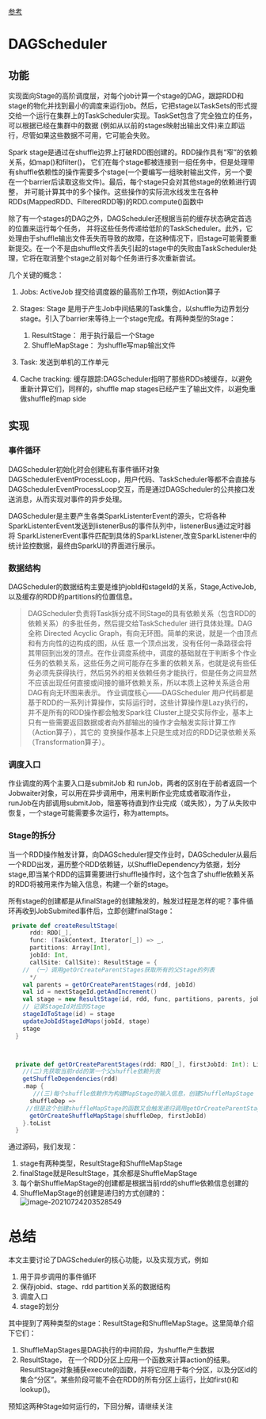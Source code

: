 [参考](https://waltyou.github.io/Mastering-Apache-Spark-Core-7-Services-DAGScheduler/)

# DAGScheduler

## 功能

实现面向Stage的高阶调度层，对每个job计算一个stage的DAG，跟踪RDD和stage的物化并找到最小的调度来运行job。然后，它把stage以TaskSets的形式提交给一个运行在集群上的TaskScheduler实现。TaskSet包含了完全独立的任务，可以根据已经在集群中的数据 (例如从以前的stages映射出输出文件)来立即运行，尽管如果这些数据不可用，它可能会失败。

Spark stage是通过在shuffle边界上打破RDD图创建的。RDD操作具有“窄”的依赖关系，如map()和filter()，
它们在每个stage都被连接到一组任务中，但是处理带有shuffle依赖性的操作需要多个stage(一个要编写一组映射输出文件，另一个要在一个barrier后读取这些文件)。最后，每个stage只会对其他stage的依赖进行调整，
并可能计算其中的多个操作。这些操作的实际流水线发生在各种RDDs(MappedRDD、FilteredRDD等)的RDD.compute()函数中

除了有一个stages的DAG之外，DAGScheduler还根据当前的缓存状态确定首选的位置来运行每个任务，
并将这些任务传递给低阶的TaskScheduler。此外，它处理由于shuffle输出文件丢失而导致的故障，在这种情况下，旧stage可能需要重新提交。在一个不是由shuffle文件丢失引起的stage中的失败由TaskScheduler处理，它将在取消整个stage之前对每个任务进行多次重新尝试。

几个关键的概念：

1. Jobs:   ActiveJob 提交给调度器的最高阶工作项，例如Action算子
2. Stages: Stage 是用于产生Job中间结果的Task集合，以shuffle为边界划分stage。引入了barrier来等待上一个stage完成。有两种类型的Stage：

   1. ResultStage： 用于执行最后一个Stage
   2. ShuffleMapStage： 为shuffle写map输出文件
3. Task:  发送到单机的工作单元
4. Cache tracking: 缓存跟踪:DAGScheduler指明了那些RDDs被缓存，以避免重新计算它们，同样的，shuffle map stages已经产生了输出文件，以避免重做shuffle的map side

## 实现

### 事件循环

​          DAGScheduler初始化时会创建私有事件循环对象DAGSchedulerEventProcessLoop，用户代码、TaskScheduler等都不会直接与DAGSchedulerEventProcessLoop交互，而是通过DAGScheduler的公共接口发送消息，从而实现对事件的异步处理。

DAGScheduler是主要产生各类SparkListenterEvent的源头，它将各种SparkListenterEvent发送到listenerBus的事件队列中，listenerBus通过定时器将
 SparkListenerEvent事件匹配到具体的SparkListener,改变SparkListener中的统计监控数据，最终由SparkUI的界面进行展示。

### 数据结构

   DAGScheduler的数据结构主要是维护jobId和stageId的关系，Stage,ActiveJob,以及缓存的RDD的partitions的位置信息。

>  DAGScheduler负责将Task拆分成不同Stage的具有依赖关系（包含RDD的依赖关系）的多批任务，然后提交给TaskScheduler
> 进行具体处理。DAG全称 Directed Acyclic Graph，有向无环图。简单的来说，就是一个由顶点和有方向性的边构成的图，从任
> 意一个顶点出发，没有任何一条路径会将其带回到出发的顶点。在作业调度系统中，调度的基础就在于判断多个作业任务的依赖关系，这些任务之间可能存在多重的依赖关系，也就是说有些任务必须先获得执行，然后另外的相关依赖任务才能执行，但是任务之间显然不应该出现任何直接或间接的循环依赖关系，所以本质上这种关系适合用DAG有向无环图来表示。
> 作业调度核心——DAGScheduler
>    用户代码都是基于RDD的一系列计算操作，实际运行时，这些计算操作是Lazy执行的，并不是所有的RDD操作都会触发Spark往
>  Cluster上提交实际作业，基本上只有一些需要返回数据或者向外部输出的操作才会触发实际计算工作（Action算子），其它的
>  变换操作基本上只是生成对应的RDD记录依赖关系（Transformation算子）。

### 调度入口

 作业调度的两个主要入口是submitJob 和 runJob，两者的区别在于前者返回一个Jobwaiter对象，可以用在异步调用中，用来判断作业完成或者取消作业，runJob在内部调用submitJob，阻塞等待直到作业完成（或失败），为了从失败中恢复，一个stage可能需要多次运行，称为attempts。



### Stage的拆分

​        当一个RDD操作触发计算，向DAGScheduler提交作业时，DAGScheduler从最后一个RDD出发，遍历整个RDD依赖链，以ShuffleDependency为依据，划分stage,即当某个RDD的运算需要进行shuffle操作时，这个包含了shuffle依赖关系的RDD将被用来作为输入信息，构建一个新的stage。

​        所有stage的创建都是从finalStage的创建触发的，触发过程是怎样的呢？事件循环再收到JobSubmited事件后，立即创建finalStage：

```scala
 private def createResultStage(
      rdd: RDD[_],
      func: (TaskContext, Iterator[_]) => _,
      partitions: Array[Int],
      jobId: Int,
      callSite: CallSite): ResultStage = {
    // （一）调用getOrCreateParentStages获取所有的父Stage的列表
      */
    val parents = getOrCreateParentStages(rdd, jobId)
    val id = nextStageId.getAndIncrement()
    val stage = new ResultStage(id, rdd, func, partitions, parents, jobId, callSite)
    // 记录StageId对应的Stage
    stageIdToStage(id) = stage
    updateJobIdStageIdMaps(jobId, stage)
    stage
  }



  private def getOrCreateParentStages(rdd: RDD[_], firstJobId: Int): List[Stage] = {
    //(二)先获取当前rdd的第一个父shuffle依赖列表
    getShuffleDependencies(rdd)
    .map { 
       //(三)每个shuffle依赖作为构建MapStage的输入信息，创建ShuffleMapStage
      shuffleDep =>
     //但是这个创建shuffleMapStage的函数又会触发递归调用getOrCreateParentStages
      getOrCreateShuffleMapStage(shuffleDep, firstJobId)
    }.toList
  }
```

通过源码，我们发现：

1. stage有两种类型，ResultStage和ShuffleMapStage
2. finalStage就是ResultStage，其余都是ShuffleMapStage
3. 每个新ShuffleMapStage的创建都是根据当前rdd的shuffle依赖信息创建的
4. ShuffleMapStage的创建是递归的方式创建的：![image-20210724203528549](https://gitee.com/luckywind/PigGo/raw/master/image/image-20210724203528549.png)

# 总结

本文主要讨论了DAGScheduler的核心功能，以及实现方式，例如

1. 用于异步调用的事件循环
2. 保存jobid、stage、rdd partition关系的数据结构
3. 调度入口
4. stage的划分

其中提到了两种类型的stage：ResultStage和ShuffleMapStage。这里简单介绍下它们：

1. ShuffleMapStages是DAG执行的中间阶段，为shuffle产生数据
2. ResultStage， 在一个RDD分区上应用一个函数来计算action的结果。ResultStage对象捕获execute的函数，并将它应用于每个分区，以及分区id的集合“分区”。某些阶段可能不会在RDD的所有分区上运行，比如first()和lookup()。

预知这两种Stage如何运行的，下回分解，请继续关注


